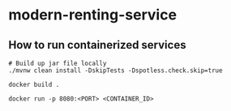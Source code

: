 # modern-renting-service

## How to run containerized services
```console
# Build up jar file locally
./mvnw clean install -DskipTests -Dspotless.check.skip=true

docker build . 

docker run -p 8080:<PORT> <CONTAINER_ID>
```